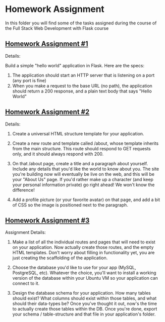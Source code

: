 # Homework Assignment

In this folder you will find some of the tasks assigned during the course of the Full Stack Web Development with Flask course

## [Homework Assignment #1](https://github.com/SebastianMM-96/FSWD-Flask/tree/main/Assignment/H1)

Details:
 
Build a simple "hello world" application in Flask. Here are the specs:

1. The application should start an HTTP server that is listening on a port (any port is fine)
2. When you make a request to the base URL (no path), the application should return a 200 response, and a plain text body that says "Hello World"


## [Homework Assignment #2](https://github.com/SebastianMM-96/FSWD-Flask/tree/main/Assignment/H2)

Details:
 
1. Create a universal HTML structure template for your application.

2. Create a new route and template called /about, whose template inherits from the main structure. This route should respond to GET requests only, and it should always respond with 200.

3. On that /about page, create a title and a paragraph about yourself. Include any details that you'd like the world to know about you. The site you're building now will eventually be live on the web, and this will be your "About Us" page. If you'd rather make up a character (and keep your personal information private) go right ahead! We won't know the difference!

4. Add a profile picture (or your favorite avatar) on that page, and add a bit of CSS so the image is positioned next to the paragraph.


## [Homework Assignment #3](https://github.com/SebastianMM-96/FSWD-Flask/tree/main/Assignment/H3)

Assignment Details:


1. Make a list of all the individual routes and pages that will need to exist on your application. Now actually create those routes, and the empty HTML templates. Don't worry about filling in functionality yet, you are just creating the scaffolding of the application.

2. Choose the database you'd like to use for your app (MySQL, PostgreSQL, etc). Whatever the choice, you'll want to install a working version of the database within your Ubuntu VM so your application can connect to it.

3. Design the database schema for your application. How many tables should exist? What columns should exist within those tables, and what should their data-types be? Once you've thought it out, now's the time to actually create those tables within the DB. Once you're done, export your schema / table-structure and that file in your application's folder.